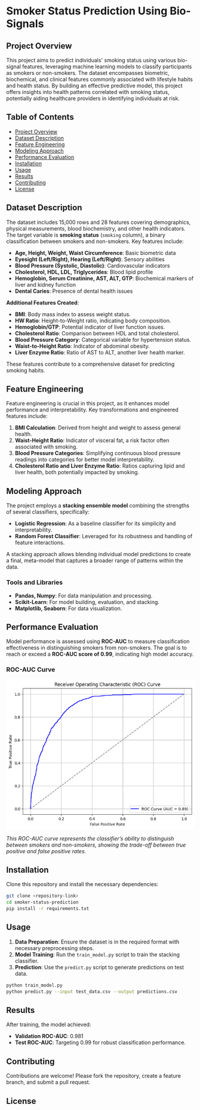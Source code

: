 # Smoker Status Prediction Using Bio-Signals

## Project Overview

This project aims to predict individuals' smoking status using various bio-signal features, leveraging machine learning models to classify participants as smokers or non-smokers. The dataset encompasses biometric, biochemical, and clinical features commonly associated with lifestyle habits and health status. By building an effective predictive model, this project offers insights into health patterns correlated with smoking status, potentially aiding healthcare providers in identifying individuals at risk.

## Table of Contents

- [Project Overview](#project-overview)
- [Dataset Description](#dataset-description)
- [Feature Engineering](#feature-engineering)
- [Modeling Approach](#modeling-approach)
- [Performance Evaluation](#performance-evaluation)
- [Installation](#installation)
- [Usage](#usage)
- [Results](#results)
- [Contributing](#contributing)
- [License](#license)

## Dataset Description

The dataset includes 15,000 rows and 28 features covering demographics, physical measurements, blood biochemistry, and other health indicators. The target variable is **smoking status** (`smoking` column), a binary classification between smokers and non-smokers. Key features include:

- **Age, Height, Weight, Waist Circumference**: Basic biometric data
- **Eyesight (Left/Right), Hearing (Left/Right)**: Sensory abilities
- **Blood Pressure (Systolic, Diastolic)**: Cardiovascular indicators
- **Cholesterol, HDL, LDL, Triglycerides**: Blood lipid profile
- **Hemoglobin, Serum Creatinine, AST, ALT, GTP**: Biochemical markers of liver and kidney function
- **Dental Caries**: Presence of dental health issues
  
**Additional Features Created**:
- **BMI**: Body mass index to assess weight status.
- **HW Ratio**: Height-to-Weight ratio, indicating body composition.
- **Hemoglobin/GTP**: Potential indicator of liver function issues.
- **Cholesterol Ratio**: Comparison between HDL and total cholesterol.
- **Blood Pressure Category**: Categorical variable for hypertension status.
- **Waist-to-Height Ratio**: Indicator of abdominal obesity.
- **Liver Enzyme Ratio**: Ratio of AST to ALT, another liver health marker.

These features contribute to a comprehensive dataset for predicting smoking habits.

## Feature Engineering

Feature engineering is crucial in this project, as it enhances model performance and interpretability. Key transformations and engineered features include:

1. **BMI Calculation**: Derived from height and weight to assess general health.
2. **Waist-Height Ratio**: Indicator of visceral fat, a risk factor often associated with smoking.
3. **Blood Pressure Categories**: Simplifying continuous blood pressure readings into categories for better model interpretability.
4. **Cholesterol Ratio and Liver Enzyme Ratio**: Ratios capturing lipid and liver health, both potentially impacted by smoking.

## Modeling Approach

The project employs a **stacking ensemble model** combining the strengths of several classifiers, specifically:

- **Logistic Regression**: As a baseline classifier for its simplicity and interpretability.
- **Random Forest Classifier**: Leveraged for its robustness and handling of feature interactions.
  
A stacking approach allows blending individual model predictions to create a final, meta-model that captures a broader range of patterns within the data.

### Tools and Libraries

- **Pandas, Numpy**: For data manipulation and processing.
- **Scikit-Learn**: For model building, evaluation, and stacking.
- **Matplotlib, Seaborn**: For data visualization.

## Performance Evaluation

Model performance is assessed using **ROC-AUC** to measure classification effectiveness in distinguishing smokers from non-smokers. The goal is to reach or exceed a **ROC-AUC score of 0.99**, indicating high model accuracy.

### ROC-AUC Curve
![ROC-AUC Curve](image.png)

*This ROC-AUC curve represents the classifier’s ability to distinguish between smokers and non-smokers, showing the trade-off between true positive and false positive rates.*

## Installation

Clone this repository and install the necessary dependencies:

```bash
git clone <repository-link>
cd smoker-status-prediction
pip install -r requirements.txt
```

## Usage

1. **Data Preparation**: Ensure the dataset is in the required format with necessary preprocessing steps.
2. **Model Training**: Run the `train_model.py` script to train the stacking classifier.
3. **Prediction**: Use the `predict.py` script to generate predictions on test data.

```bash
python train_model.py
python predict.py --input test_data.csv --output predictions.csv
```

## Results

After training, the model achieved:

- **Validation ROC-AUC**: 0.981
- **Test ROC-AUC**: Targeting 0.99 for robust classification performance.

## Contributing

Contributions are welcome! Please fork the repository, create a feature branch, and submit a pull request.

## License
